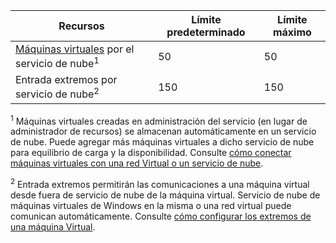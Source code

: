 Recursos|Límite predeterminado|Límite máximo
---|---|---
[Máquinas virtuales](../articles/virtual-machines/virtual-machines-linux-about.md) por el servicio de nube<sup>1</sup>|50|50
Entrada extremos por servicio de nube<sup>2</sup>|150|150

<sup>1</sup> Máquinas virtuales creadas en administración del servicio (en lugar de administrador de recursos) se almacenan automáticamente en un servicio de nube. Puede agregar más máquinas virtuales a dicho servicio de nube para equilibrio de carga y la disponibilidad. Consulte [cómo conectar máquinas virtuales con una red Virtual o un servicio de nube](../articles/virtual-machines/virtual-machines-linux-classic-connect-vms.md).

<sup>2</sup> Entrada extremos permitirán las comunicaciones a una máquina virtual desde fuera de servicio de nube de la máquina virtual. Servicio de nube de máquinas virtuales de Windows en la misma o una red virtual puede comunican automáticamente. Consulte [cómo configurar los extremos de una máquina Virtual](../articles/virtual-machines/virtual-machines-windows-classic-setup-endpoints.md). 
